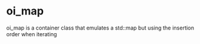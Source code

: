 # oi_map
oi_map is a container class that emulates a std::map but using the insertion order when iterating
